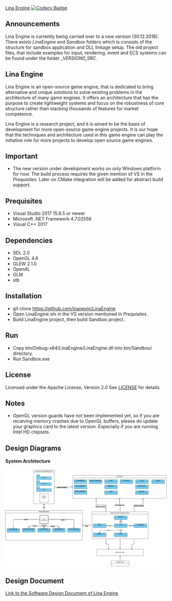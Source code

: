 [Lina Engine](https://github.com/inanevin/LinaEngine#announcements)
[![Codacy Badge](https://api.codacy.com/project/badge/Grade/12c68c16c719427786597403aee43eb4)](https://app.codacy.com/app/inanevin/LinaEngine?utm_source=github.com&utm_medium=referral&utm_content=inanevin/LinaEngine&utm_campaign=Badge_Grade_Dashboard)

## Announcements

Lina Engine is currently being carried over to a new version (30.12.2018). There exists _LinaEngine_ and _Sandbox_ folders which is consists of the structure for sandbox application and DLL linkage setup. The old project files, that include examples for input, rendering, event and ECS systems can be found under the folder __VERSION0_SRC_.  

## Lina Engine

Lina Engine is an open-source game engine, that is dedicated to bring alternative and unique solutions to solve existing problems in the architecture of many game engines. It offers an architecture that has the purpose to create lightweight systems and focus on the robustness of core structure rather than stacking thousands of features for market competence. 

Lina Engine is a research project, and it is aimed to be the basis of development for more open-source game engine projects. It is our hope that the techniques and architecture used in this game engine can play the initiative role for more projects to develop open source game engines.

## Important

- The new version under development works on only Windows platform for now. The build process requires the given mention of VS in the _Prequisites_. Later on CMake integration will be added for abstract build support.

## Prequisites
- Visual Studio 2017 15.8.5 or newer
- Microsoft .NET Framework 4.7.02558
- Visual C++ 2017

## Dependencies
- SDL 2.0
- OpenGL 4.6
- GLEW 2.1.0
- OpenAL
- GLM
- stb

## Installation
- git clone https://github.com/inanevin/LinaEngine
- Open LinaEngine.sln in the VS version mentioned in _Prequisites_.
- Build LinaEngine project, then build Sandbox project.

## Run
- Copy bin/Debug-x64/LinaEngine/LinaEngine.dll into bin/Sandbox/ directory.
- Run Sandbox.exe

## License
Licensed under the Apache License, Version 2.0 See [LICENSE](https://github.com/lineupthesky/LinaEngine/blob/master/LICENSE.md) for details.

## Notes
- OpenGL version guards have not been implemented yet, so if you are recieving memory crashes due to OpenGL buffers, please do update your graphics card to the latest version. Especially if you are running Intel HD chipsets.

## Design Diagrams

#### System Architecture
![Diagram 1](Docs/Images/SystemArchitecture.png?raw=true "Title")

## Design Document

[Link to the Software Design Document of Lina Engine](https://docs.google.com/document/d/13Z1D77WbLJkyq0Q2Q9DdKKSM4tfqiZHQi_j_x0Rs5Ec/edit?usp=sharing)
